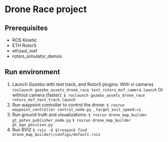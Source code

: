 # Drone Race project

## Prerequisites
- ROS Kinetic
- ETH RotorS
- ethzasl_msf
- rotors_simulator_demos


## Run environment

1. Launch Gazebo with test track, and RotorS plugins:
With vi camera`$ roslaunch gazebo_assets_drone_race test_rotors_msf_camera.launch`
Or without camera (faster): `$ roslaunch gazebo_assets_drone_race rotors_msf_test_track.launch`
2. Run waypoint controller to control the drone:
`$ rosrun waypoint_controller control_node.py _target_exit_speed:=1`
3. Run ground truth and visualizations:
`$ rosrun drone_map_builder gt_gates_publisher_node.py`
`$ rosrun drone_map_builder gt_ego_position.py`
4. Run RVIZ
`$ rviz -d $(rospack find drone_map_builder)/configs/default.rviz`

